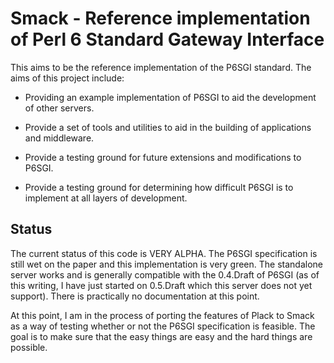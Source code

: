 # Smack - Reference implementation of Perl 6 Standard Gateway Interface

This aims to be the reference implementation of the P6SGI standard. The aims of
this project include:

* Providing an example implementation of P6SGI to aid the development of other
  servers.

* Provide a set of tools and utilities to aid in the building of applications
  and middleware.

* Provide a testing ground for future extensions and modifications to P6SGI.

* Provide a testing ground for determining how difficult P6SGI is to implement
  at all layers of development.

## Status

The current status of this code is VERY ALPHA. The P6SGI specification is still
wet on the paper and this implementation is very green. The standalone server
works and is generally compatible with the 0.4.Draft of P6SGI (as of this
writing, I have just started on 0.5.Draft which this server does not yet
support). There is practically no documentation at this point.

At this point, I am in the process of porting the features of Plack to Smack as
a way of testing whether or not the P6SGI specification is feasible. The goal is
to make sure that the easy things are easy and the hard things are possible.
